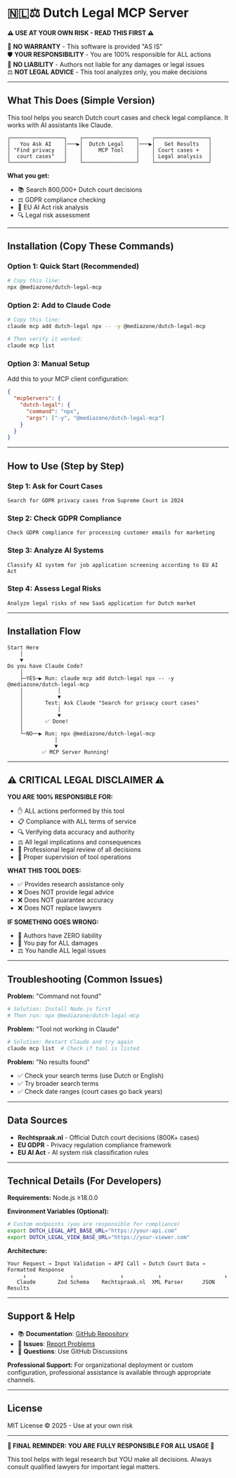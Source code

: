 # 🇳🇱⚖️ Dutch Legal MCP Server

**⚠️ USE AT YOUR OWN RISK - READ THIS FIRST ⚠️**

🚨 **NO WARRANTY** - This software is provided "AS IS"  
🛡️ **YOUR RESPONSIBILITY** - You are 100% responsible for ALL actions  
📝 **NO LIABILITY** - Authors not liable for any damages or legal issues  
⚖️ **NOT LEGAL ADVICE** - This tool analyzes only, you make decisions  

---

## What This Does (Simple Version)

This tool helps you search Dutch court cases and check legal compliance. It works with AI assistants like Claude.

```
┌─────────────────┐    ┌─────────────────┐    ┌─────────────────┐
│   You Ask AI    │───▶│  Dutch Legal    │───▶│   Get Results   │
│ "Find privacy   │    │     MCP Tool    │    │ Court cases +   │
│  court cases"   │    │                 │    │ Legal analysis  │
└─────────────────┘    └─────────────────┘    └─────────────────┘
```

**What you get:**
- 📚 Search 800,000+ Dutch court decisions
- ⚖️ GDPR compliance checking  
- 🤖 EU AI Act risk analysis
- 🔍 Legal risk assessment

---

## Installation (Copy These Commands)

### Option 1: Quick Start (Recommended)
```bash
# Copy this line:
npx @mediazone/dutch-legal-mcp
```

### Option 2: Add to Claude Code
```bash
# Copy this line:
claude mcp add dutch-legal npx -- -y @mediazone/dutch-legal-mcp

# Then verify it worked:
claude mcp list
```

### Option 3: Manual Setup
Add this to your MCP client configuration:

```json
{
  "mcpServers": {
    "dutch-legal": {
      "command": "npx",
      "args": ["-y", "@mediazone/dutch-legal-mcp"]
    }
  }
}
```

---

## How to Use (Step by Step)

### Step 1: Ask for Court Cases
```
Search for GDPR privacy cases from Supreme Court in 2024
```

### Step 2: Check GDPR Compliance  
```
Check GDPR compliance for processing customer emails for marketing
```

### Step 3: Analyze AI Systems
```
Classify AI system for job application screening according to EU AI Act
```

### Step 4: Assess Legal Risks
```
Analyze legal risks of new SaaS application for Dutch market
```

---

## Installation Flow

```
Start Here
    │
    ▼
Do you have Claude Code?
    │
    ├─YES─▶ Run: claude mcp add dutch-legal npx -- -y @mediazone/dutch-legal-mcp
    │           │
    │           ▼
    │       Test: Ask Claude "Search for privacy court cases"
    │           │
    │           ▼
    │       ✅ Done!
    │
    └─NO──▶ Run: npx @mediazone/dutch-legal-mcp
               │
               ▼
           ✅ MCP Server Running!
```

---

## **⚠️ CRITICAL LEGAL DISCLAIMER ⚠️**

**YOU ARE 100% RESPONSIBLE FOR:**
- ✋ ALL actions performed by this tool
- 📋 Compliance with ALL terms of service  
- 🔍 Verifying data accuracy and authority
- ⚖️ All legal implications and consequences
- 💼 Professional legal review of all decisions
- 🎯 Proper supervision of tool operations

**WHAT THIS TOOL DOES:**
- ✅ Provides research assistance only
- ❌ Does NOT provide legal advice
- ❌ Does NOT guarantee accuracy
- ❌ Does NOT replace lawyers

**IF SOMETHING GOES WRONG:**
- 🚫 Authors have ZERO liability
- 💸 You pay for ALL damages
- ⚖️ You handle ALL legal issues

---

## Troubleshooting (Common Issues)

**Problem:** "Command not found"
```bash
# Solution: Install Node.js first
# Then run: npx @mediazone/dutch-legal-mcp
```

**Problem:** "Tool not working in Claude"
```bash
# Solution: Restart Claude and try again
claude mcp list  # Check if tool is listed
```

**Problem:** "No results found"
- ✅ Check your search terms (use Dutch or English)
- ✅ Try broader search terms
- ✅ Check date ranges (court cases go back years)

---

## Data Sources

- **Rechtspraak.nl** - Official Dutch court decisions (800K+ cases)
- **EU GDPR** - Privacy regulation compliance framework  
- **EU AI Act** - AI system risk classification rules

---

## Technical Details (For Developers)

**Requirements:** Node.js ≥18.0.0

**Environment Variables (Optional):**
```bash
# Custom endpoints (you are responsible for compliance)
export DUTCH_LEGAL_API_BASE_URL="https://your-api.com"
export DUTCH_LEGAL_VIEW_BASE_URL="https://your-viewer.com"
```

**Architecture:**
```
Your Request → Input Validation → API Call → Dutch Court Data → Formatted Response
     ↓              ↓               ↓           ↓                    ↓
   Claude       Zod Schema    Rechtspraak.nl  XML Parser      JSON Results
```

---

## Support & Help

- 📚 **Documentation**: [GitHub Repository](https://github.com/mediazone/dutch-legal-mcp)
- 🐛 **Issues**: [Report Problems](https://github.com/mediazone/dutch-legal-mcp/issues)
- 💬 **Questions**: Use GitHub Discussions

**Professional Support:**
For organizational deployment or custom configuration, professional assistance is available through appropriate channels.

---

## License

MIT License © 2025 - Use at your own risk

---

**🚨 FINAL REMINDER: YOU ARE FULLY RESPONSIBLE FOR ALL USAGE 🚨**

This tool helps with legal research but YOU make all decisions.
Always consult qualified lawyers for important legal matters.